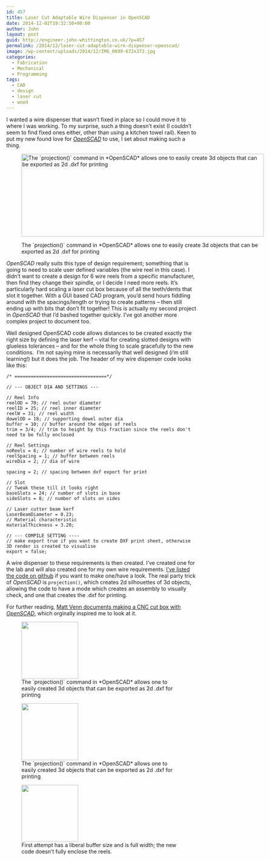 ```yaml
---
id: 457
title: Laser Cut Adaptable Wire Dispenser in OpenSCAD
date: 2014-12-02T19:32:50+00:00
author: John
layout: post
guid: http://engineer.john-whittington.co.uk/?p=457
permalink: /2014/12/laser-cut-adaptable-wire-dispenser-openscad/
image: /wp-content/uploads/2014/12/IMG_0899-672x372.jpg
categories:
  - Fabrication
  - Mechanical
  - Programming
tags:
  - CAD
  - design
  - laser cut
  - wood
---
```

I wanted a wire dispenser that wasn&#8217;t fixed in place so I could move it to where I was working. To my surprise, such a thing doesn&#8217;t exist (I couldn&#8217;t seem to find fixed ones either, other than using a kitchen towel rail). Keen to put my new found love for [_OpenSCAD_](http://www.openscad.org/) to use, I set about making such a thing.<figure id="attachment_473" aria-describedby="caption-attachment-473" style="width: 640px" class="wp-caption aligncenter">

[<img loading="lazy" class="wp-image-473 size-full" src="http://engineer.john-whittington.co.uk/wp-content/uploads/2014/12/assembly.png" alt="The &#96;projection()&#96; command in *OpenSCAD* allows one to easily create 3d objects that can be exported as 2d .dxf for printing" width="640" height="218" srcset="/assets/img/uploads/2014/12/assembly.png 640w, /assets/img/uploads/2014/12/assembly-300x102.png 300w" sizes="(max-width: 640px) 100vw, 640px" />](http://engineer.john-whittington.co.uk/wp-content/uploads/2014/12/assembly.png)<figcaption id="caption-attachment-473" class="wp-caption-text">The \`projection()\` command in \*OpenSCAD\* allows one to easily create 3d objects that can be exported as 2d .dxf for printing</figcaption></figure> 

_OpenSCAD_ really suits this type of design requirement; something that is going to need to scale user defined variables (the wire reel in this case). I didn&#8217;t want to create a design for 6 wire reels from a specific manufacturer, then find they change their spindle, or I decide I need more reels. It&#8217;s particularly hard scaling a laser cut box because of all the teeth/dents that slot it together. With a GUI based CAD program, you&#8217;d send hours fiddling around with the spacings/length or trying to create patterns &#8211; then still ending up with bits that don&#8217;t fit together! This is actually my second project in _OpenSCAD_ that I&#8217;d bashed together quickly. I&#8217;ve got another more complex project to document too.  
<!--more-->

Well designed OpenSCAD code allows distances to be created exactly the right size by defining the laser kerf &#8211; vital for creating slotted designs with glueless tolerances &#8211; and for the whole thing to scale gracefully to the new conditions.  I&#8217;m not saying mine is necessarily that well designed (i&#8217;m still learning!) but it does the job. The header of my wire dispenser code looks like this:

    /* ==================================*/
    
    // --- OBJECT DIA AND SETTINGS ---
    
    // Reel Info
    reelOD = 70; // reel outer diameter
    reelID = 25; // reel inner diameter
    reelW = 31; // reel width
    dowelOD = 18; // supporting dowel outer dia
    buffer = 10; // buffer around the edges of reels
    trim = 3/4; // trim to height by this fraction since the reels don't need to be fully enclosed
    
    // Reel Settings
    noReels = 6; // number of wire reels to hold
    reelSpacing = 1; // buffer between reels
    wireDia = 2; // dia of wire
    
    spacing = 2; // spacing between dxf export for print
    
    // Slot
    // Tweak these till it looks right
    baseSlots = 24; // number of slots in base
    sideSlots = 8; // number of slots on sides
    
    // Laser cutter beam kerf
    LaserBeamDiameter = 0.23;
    // Material characteristic
    materialThickness = 3.20;
    
    // --- COMPILE SETTING ----
    // make export true if you want to create DXF print sheet, otherwise 3D render is created to visualise
    export = false;
    

A wire dispenser to these requirements is then created. I&#8217;ve created one for the lab and will also created one for my own wire requirements. [I&#8217;ve listed the code on github](https://github.com/tuna-f1sh/wire-dispenser) if you want to make one/have a look. The real party trick of _OpenSCAD_ is `projection()`, which creates 2d silhouettes of 3d objects, allowing the code to have a mode which creates an assembly to visually check, and one that creates the .dxf for printing.

For further reading, [Matt Venn documents making a CNC cut box with _OpenSCAD_](http://www.mattvenn.net/2013/02/17/using-openscad-for-2d-machining/), which orginally inspired me to look at it.

<div id='gallery-10' class='gallery galleryid-457 gallery-columns-3 gallery-size-thumbnail'>
  <figure class='gallery-item'> 
  
  <div class='gallery-icon landscape'>
    <a href='http://localhost/2014/12/laser-cut-adaptable-wire-dispenser-openscad/assembly/'><img width="150" height="150" src="/assets/img/uploads/2014/12/assembly-150x150.png" class="attachment-thumbnail size-thumbnail" alt="" loading="lazy" aria-describedby="gallery-10-473" /></a>
  </div><figcaption class='wp-caption-text gallery-caption' id='gallery-10-473'> The `projection()` command in *OpenSCAD* allows one to easily created 3d objects that can be exported as 2d .dxf for printing </figcaption></figure><figure class='gallery-item'> 
  
  <div class='gallery-icon landscape'>
    <a href='http://localhost/2014/12/laser-cut-adaptable-wire-dispenser-openscad/print/'><img width="150" height="150" src="/assets/img/uploads/2014/12/print-150x150.png" class="attachment-thumbnail size-thumbnail" alt="" loading="lazy" aria-describedby="gallery-10-474" /></a>
  </div><figcaption class='wp-caption-text gallery-caption' id='gallery-10-474'> The `projection()` command in *OpenSCAD* allows one to easily created 3d objects that can be exported as 2d .dxf for printing </figcaption></figure><figure class='gallery-item'> 
  
  <div class='gallery-icon landscape'>
    <a href='http://localhost/2014/12/laser-cut-adaptable-wire-dispenser-openscad/img_0899/'><img width="150" height="150" src="/assets/img/uploads/2014/12/IMG_0899-150x150.jpg" class="attachment-thumbnail size-thumbnail" alt="" loading="lazy" aria-describedby="gallery-10-475" /></a>
  </div><figcaption class='wp-caption-text gallery-caption' id='gallery-10-475'> First attempt has a liberal buffer size and is full width; the new code doesn&#8217;t fully enclose the reels. </figcaption></figure>
</div>